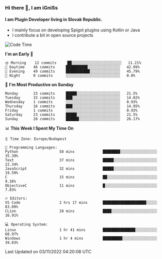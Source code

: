 ### Hi there 👋, I am iGniSs

#### I am Plugin Developer living in Slovak Republic.
- I mainly focus on developing Spigot plugins using Kotlin or Java
- I contribute a bit in open source projects

<!--START_SECTION:waka-->
![Code Time](http://img.shields.io/badge/Code%20Time-945%20hrs%2055%20mins-blue)

**I'm an Early 🐤** 

```text
🌞 Morning    12 commits     ██░░░░░░░░░░░░░░░░░░░░░░░   11.21% 
🌆 Daytime    46 commits     ██████████░░░░░░░░░░░░░░░   42.99% 
🌃 Evening    49 commits     ███████████░░░░░░░░░░░░░░   45.79% 
🌙 Night      0 commits      ░░░░░░░░░░░░░░░░░░░░░░░░░   0.0%

```
📅 **I'm Most Productive on Sunday** 

```text
Monday       23 commits     █████░░░░░░░░░░░░░░░░░░░░   21.5% 
Tuesday      15 commits     ███░░░░░░░░░░░░░░░░░░░░░░   14.02% 
Wednesday    1 commits      ░░░░░░░░░░░░░░░░░░░░░░░░░   0.93% 
Thursday     16 commits     ███░░░░░░░░░░░░░░░░░░░░░░   14.95% 
Friday       1 commits      ░░░░░░░░░░░░░░░░░░░░░░░░░   0.93% 
Saturday     23 commits     █████░░░░░░░░░░░░░░░░░░░░   21.5% 
Sunday       28 commits     ██████░░░░░░░░░░░░░░░░░░░   26.17%

```


📊 **This Week I Spent My Time On** 

```text
⌚︎ Time Zone: Europe/Budapest

💬 Programming Languages: 
Python                   58 mins             ████████░░░░░░░░░░░░░░░░░   35.39% 
Text                     37 mins             █████░░░░░░░░░░░░░░░░░░░░   22.34% 
JavaScript               32 mins             █████░░░░░░░░░░░░░░░░░░░░   19.59% 
C                        15 mins             ██░░░░░░░░░░░░░░░░░░░░░░░   9.36% 
ObjectiveC               11 mins             █░░░░░░░░░░░░░░░░░░░░░░░░   7.03%

🔥 Editors: 
VS Code                  2 hrs 17 mins       ████████████████████░░░░░   83.09% 
CLion                    28 mins             ████░░░░░░░░░░░░░░░░░░░░░   16.91%

💻 Operating System: 
Linux                    1 hr 41 mins        ███████████████░░░░░░░░░░   60.97% 
Windows                  1 hr 4 mins         █████████░░░░░░░░░░░░░░░░   39.03%

```


 Last Updated on 03/11/2022 04:20:08 UTC
<!--END_SECTION:waka-->